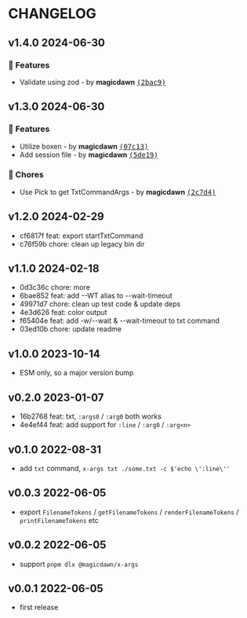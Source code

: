 # CHANGELOG

## v1.4.0 2024-06-30

### 🚀 Features

- Validate using zod - by **magicdawn** [<samp>(2bac9)</samp>](https://github.com/magicdawn/x-args/commit/2bac9ae)

## v1.3.0 2024-06-30

### 🚀 Features

- Utilize boxen - by **magicdawn** [<samp>(07c13)</samp>](https://github.com/magicdawn/x-args/commit/07c131a)
- Add session file - by **magicdawn** [<samp>(5de19)</samp>](https://github.com/magicdawn/x-args/commit/5de1943)

### 🏡 Chores

- Use Pick to get TxtCommandArgs - by **magicdawn** [<samp>(2c7d4)</samp>](https://github.com/magicdawn/x-args/commit/2c7d423)

## v1.2.0 2024-02-29

- cf6817f feat: export startTxtCommand
- c76f59b chore: clean up legacy bin dir

## v1.1.0 2024-02-18

- 0d3c36c chore: more
- 6bae852 feat: add --WT alias to --wait-timeout
- 49971d7 chore: clean up test code & update deps
- 4e3d626 feat: color output
- f65404e feat: add -w/--wait & --wait-timeout to txt command
- 03ed10b chore: update readme

## v1.0.0 2023-10-14

- ESM only, so a major version bump

## v0.2.0 2023-01-07

- 16b2768 feat: txt, `:args0` / `:arg0` both works
- 4e4ef44 feat: add support for `:line` / `:arg0` / `:arg<n>`

## v0.1.0 2022-08-31

- add `txt` command, `x-args txt ./some.txt -c $'echo \':line\''`

## v0.0.3 2022-06-05

- export `FilenameTokens` / `getFilenameTokens` / `renderFilenameTokens` / `printFilenameTokens` etc

## v0.0.2 2022-06-05

- support `pnpm dlx @magicdawn/x-args`

## v0.0.1 2022-06-05

- first release
